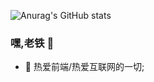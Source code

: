 ![Anurag's GitHub stats](https://github-readme-stats.vercel.app/api?username=kongdf&theme=github_dark&show_icons=true)
### 嘿,老铁 👋

- :orange_book: 热爱前端/热爱互联网的一切;
<!-- - :hammer: Creator of applications and frameworks
- :ram: Founder the ObjCCN
- :meat_on_bone: Meat lover -->
